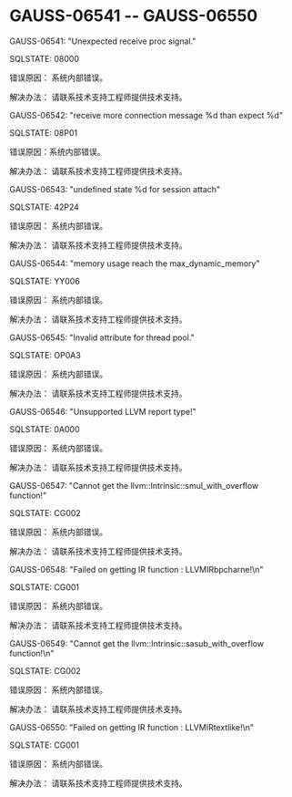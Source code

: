 # GAUSS-06541 -- GAUSS-06550

GAUSS-06541: "Unexpected receive proc signal."

SQLSTATE: 08000

错误原因： 系统内部错误。

解决办法： 请联系技术支持工程师提供技术支持。

GAUSS-06542: "receive more connection message %d than expect %d"

SQLSTATE: 08P01

错误原因：系统内部错误。

解决办法： 请联系技术支持工程师提供技术支持。

GAUSS-06543: "undefined state %d for session attach"

SQLSTATE: 42P24

错误原因： 系统内部错误。

解决办法： 请联系技术支持工程师提供技术支持。

GAUSS-06544: "memory usage reach the max\_dynamic\_memory"

SQLSTATE: YY006

错误原因： 系统内部错误。

解决办法： 请联系技术支持工程师提供技术支持。

GAUSS-06545: "Invalid attribute for thread pool."

SQLSTATE: OP0A3

错误原因： 系统内部错误。

解决办法： 请联系技术支持工程师提供技术支持。

GAUSS-06546: "Unsupported LLVM report type!"

SQLSTATE: 0A000

错误原因： 系统内部错误。

解决办法： 请联系技术支持工程师提供技术支持。

GAUSS-06547: "Cannot get the llvm::Intrinsic::smul\_with\_overflow function!"

SQLSTATE: CG002

错误原因： 系统内部错误。

解决办法： 请联系技术支持工程师提供技术支持。

GAUSS-06548: "Failed on getting IR function : LLVMIRbpcharne!\\n"

SQLSTATE: CG001

错误原因： 系统内部错误。

解决办法： 请联系技术支持工程师提供技术支持。

GAUSS-06549: "Cannot get the llvm::Intrinsic::sasub\_with\_overflow function!\\n"

SQLSTATE: CG002

错误原因： 系统内部错误。

解决办法： 请联系技术支持工程师提供技术支持。

GAUSS-06550: "Failed on getting IR function : LLVMIRtextlike!\\n"

SQLSTATE: CG001

错误原因： 系统内部错误。

解决办法： 请联系技术支持工程师提供技术支持。

